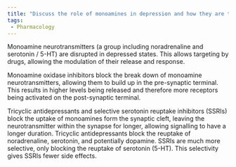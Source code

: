 ```yaml
---
title: "Discuss the role of monoamines in depression and how they are targeted by different categories of antidepressant drugs."
tags:
 - Pharmacology
---
```

Monoamine neurotransmitters (a group including noradrenaline and serotonin / 5-HT) are disrupted in depressed states. This allows targeting by drugs, allowing the modulation of their release and response. 

Monoamine oxidase inhibitors block the break down of monoamine neurotransmitters, allowing them to build up in the pre-synaptic terminal. This results in higher levels being released and therefore more receptors being activated on the post-synaptic terminal. 

Tricyclic antidepressants and selective serotonin reuptake inhibitors (SSRIs) block the uptake of monoamines form the synaptic cleft, leaving the neurotransmitter within the synapse for longer, allowing signalling to have a longer duration. Tricyclic antidepressants block the reuptake of noradrenaline, serotonin, and potentially dopamine. SSRIs are much more selective, only blocking the reuptake of serotonin (5-HT). This selectivity gives SSRIs fewer side effects. 
